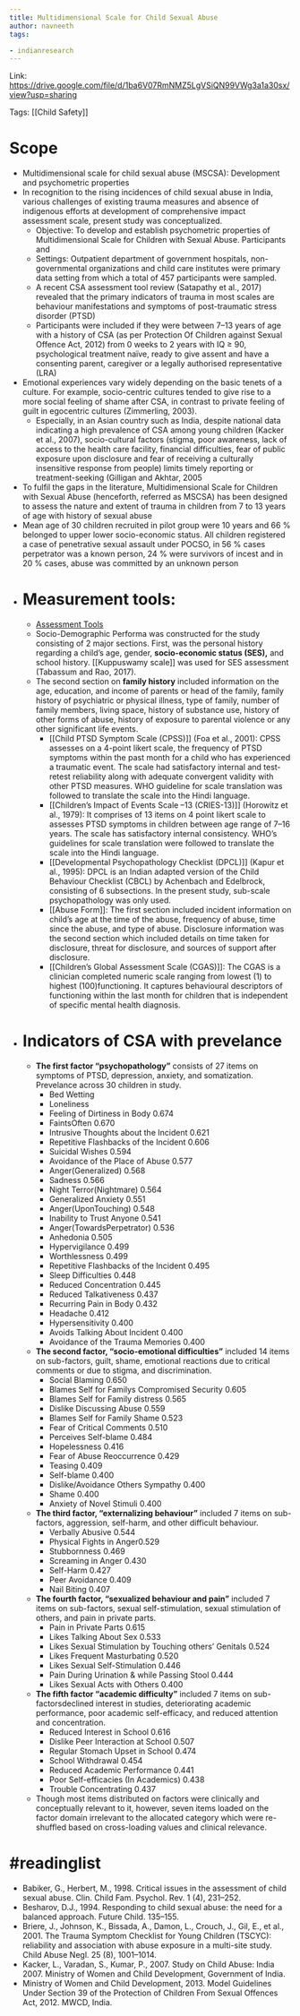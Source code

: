 ```yaml
---
title: Multidimensional Scale for Child Sexual Abuse 
author: navneeth
tags: 

- indianresearch
---
```


Link: https://drive.google.com/file/d/1ba6V07RmNMZ5LgVSiQN99VWg3a1a30sx/view?usp=sharing

Tags: [[Child Safety]]
# Scope
- Multidimensional scale for child sexual abuse (MSCSA): Development and psychometric properties
- In recognition to the rising incidences of child sexual abuse in India, various challenges of existing trauma measures and absence of indigenous efforts at development of comprehensive impact assessment scale, present study was conceptualized.
	-  Objective: To develop and establish psychometric properties of Multidimensional Scale for Children with Sexual Abuse. Participants and 
	- Settings: Outpatient department of government hospitals, non-governmental organizations and child care institutes were primary data setting from which a total of 457 participants were sampled.
	- A recent CSA assessment tool review (Satapathy et al., 2017) revealed that the primary indicators of trauma in most scales are behaviour manifestations and symptoms of post-traumatic stress disorder (PTSD)
	- Participants were included if they were between 7–13 years of age with a history of CSA (as per Protection Of Children against Sexual Offence Act, 2012) from 0 weeks to 2 years with IQ ≥ 90, psychological treatment naïve, ready to give assent and have a consenting parent, caregiver or a legally authorised representative (LRA)
- Emotional experiences vary widely depending on the basic tenets of a culture. For example, socio-centric cultures tended to give rise to a more social feeling of shame after CSA, in contrast to private feeling of guilt in egocentric cultures (Zimmerling, 2003).
	-  Especially, in an Asian country such as India, despite national data indicating a high prevalence of CSA among young children (Kacker et al., 2007), socio-cultural factors (stigma, poor awareness, lack of access to the health care facility, financial difficulties, fear of public exposure upon disclosure and fear of receiving a culturally insensitive response from people) limits timely reporting or treatment-seeking (Gilligan and Akhtar, 2005
- To fulfil the gaps in the literature, Multidimensional Scale for Children with Sexual Abuse (henceforth, referred as MSCSA) has been designed to assess the nature and extent of trauma in children from 7 to 13 years of age with history of sexual abuse
- Mean age of 30 children recruited in pilot group were 10 years and 66 % belonged to upper lower socio-economic status. All children registered a case of penetrative sexual assault under POCSO, in 56 % cases perpetrator was a known person, 24 % were survivors of incest and in 20 % cases, abuse was committed by an unknown person
- # Measurement tools:
	-  [Assessment Tools](Roll%20Ups/Assessment%20Tools.md)
	- Socio-Demographic Performa was constructed for the study consisting of 2 major sections. First, was the personal history regarding a child’s age, gender, **socio-economic status (SES),** and school history. [[Kuppuswamy scale]] was used for SES assessment (Tabassum and Rao, 2017).
	- The second section on **family history** included information on the age, education, and income of parents or head of the family, family history of psychiatric or physical illness, type of family, number of family members, living space, history of substance use, history of other forms of abuse, history of exposure to parental violence or any other significant life events.
		- [[Child PTSD Symptom Scale (CPSS)]] (Foa et al., 2001): CPSS assesses on a 4-point likert scale, the frequency of PTSD symptoms within the past month for a child who has experienced a traumatic event. The scale had satisfactory internal and test-retest reliability along with adequate convergent validity with other PTSD measures. WHO guideline for scale translation was followed to translate the scale into the Hindi language.
		- [[Children’s Impact of Events Scale –13 (CRIES-13)]] (Horowitz et al., 1979): It comprises of 13 items on 4 point likert scale to assesses PTSD symptoms in children between age range of 7–16 years. The scale has satisfactory internal consistency. WHO’s guidelines for scale translation were followed to translate the scale into the Hindi language.
		- [[Developmental Psychopathology Checklist (DPCL)]] (Kapur et al., 1995): DPCL is an Indian adapted version of the Child Behaviour Checklist (CBCL) by Achenbach and Edelbrock, consisting of 6 subsections. In the present study, sub-scale psychopathology was only used.
		- [[Abuse Form]]: The first section included incident information on child’s age at the time of the abuse, frequency of abuse, time since the abuse, and type of abuse. Disclosure information was the second section which included details on time taken for disclosure, threat for disclosure, and sources of support after disclosure.
		- [[Children’s Global Assessment Scale (CGAS)]]: The CGAS is a clinician completed numeric scale ranging from lowest (1) to highest (100)functioning. It captures behavioural descriptors of functioning within the last month for children that is independent of specific mental health diagnosis.
- # Indicators of CSA with prevelance
	- **The first factor “psychopathology”** consists of 27 items on symptoms of PTSD, depression, anxiety, and somatization.  Prevelance across 30 children in study. 
		- Bed Wetting
		- Loneliness
		- Feeling of Dirtiness in Body 0.674
		- FaintsOften 0.670
		- Intrusive Thoughts about the Incident 0.621
		- Repetitive Flashbacks of the Incident 0.606
		- Suicidal Wishes 0.594
		- Avoidance of the Place of Abuse 0.577
		- Anger(Generalized) 0.568
		- Sadness 0.566
		- Night Terror(Nightmare) 0.564
		- Generalized Anxiety 0.551
		- Anger(UponTouching) 0.548
		- Inability to Trust Anyone 0.541
		- Anger(TowardsPerpetrator) 0.536
		- Anhedonia 0.505
		- Hypervigilance 0.499
		- Worthlessness 0.499
		- Repetitive Flashbacks of the Incident 0.495
		- Sleep Difficulties 0.448
		- Reduced Concentration 0.445
		- Reduced Talkativeness 0.437
		- Recurring Pain in Body 0.432
		- Headache 0.412
		- Hypersensitivity 0.400
		- Avoids Talking About Incident 0.400
		- Avoidance of the Trauma  Memories 0.400
	- **The second factor, “socio-emotional difficulties”** included 14 items on sub-factors, guilt, shame, emotional reactions due to critical comments or due to stigma, and discrimination. 
		- Social Blaming 0.650
		- Blames Self for Familys Compromised Security 0.605
		- Blames Self for Family distress 0.565
		- Dislike Discussing Abuse 0.559
		- Blames Self for Family Shame 0.523
		- Fear of Critical Comments 0.510
		- Perceives Self-blame 0.484
		- Hopelessness 0.416
		- Fear of Abuse Reoccurrence 0.429
		- Teasing 0.409
		- Self-blame 0.400
		- Dislike/Avoidance Others Sympathy 0.400
		- Shame 0.400
		- Anxiety of Novel Stimuli 0.400
	- **The third factor, “externalizing behaviour”** included 7 items on sub-factors, aggression, self-harm, and other difficult behaviour. 
		- Verbally Abusive 0.544
		- Physical Fights in Anger0.529
		- Stubbornness 0.469
		- Screaming in Anger 0.430
		- Self-Harm 0.427
		- Peer Avoidance 0.409
		- Nail Biting 0.407
	- **The fourth factor, “sexualized behaviour and pain”** included 7 items on sub-factors, sexual self-stimulation, sexual stimulation of others, and pain in private parts.
		- Pain in Private Parts 0.615
		- Likes Talking About Sex 0.533
		- Likes Sexual Stimulation by Touching others’ Genitals 0.524
		- Likes Frequent Masturbating 0.520
		- Likes Sexual Self-Stimulation 0.446
		- Pain During Urination & while Passing Stool 0.444
		- Likes Sexual Acts with Others 0.400
	- **The fifth factor “academic difficulty”** included 7 items on sub-factorsdeclined interest in studies, deteriorating academic performance, poor academic self-efficacy, and reduced attention and concentration. 
		- Reduced Interest in School 0.616
		- Dislike Peer Interaction at School 0.507
		- Regular Stomach Upset in School 0.474
		- School Withdrawal 0.454
		- Reduced Academic Performance 0.441
		- Poor Self-efficacies (In Academics) 0.438
		- Trouble Concentrating 0.437
	- Though most items distributed on factors were clinically and conceptually relevant to it, however, seven items loaded on the factor domain irrelevant to the allocated category which were re-shuffled based on cross-loading values and clinical relevance.


# #readinglist 
- Babiker, G., Herbert, M., 1998. Critical issues in the assessment of child sexual abuse. Clin. Child Fam. Psychol. Rev. 1 (4), 231–252.
- Besharov, D.J., 1994. Responding to child sexual abuse: the need for a balanced approach. Future Child. 135–155.
- Briere, J., Johnson, K., Bissada, A., Damon, L., Crouch, J., Gil, E., et al., 2001. The Trauma Symptom Checklist for Young Children (TSCYC): reliability and association with abuse exposure in a multi-site study. Child Abuse Negl. 25 (8), 1001–1014.
- Kacker, L., Varadan, S., Kumar, P., 2007. Study on Child Abuse: India 2007. Ministry of Women and Child Development, Government of India.
- Ministry of Women and Child Development, 2013. Model Guidelines Under Section 39 of the Protection of Children From Sexual Offences Act, 2012. MWCD, India.
